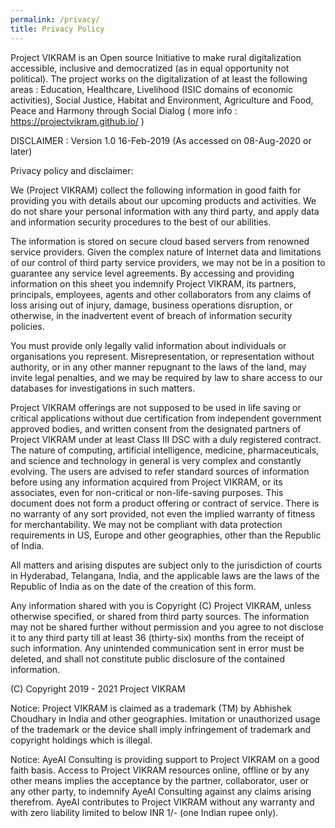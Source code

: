 ```yaml
---
permalink: /privacy/
title: Privacy Policy
---
```


Project VIKRAM is an Open source Initiative to make rural digitalization accessible, inclusive and democratized (as in equal opportunity not political). The project works on the digitalization of at least the following areas : Education, Healthcare, Livelihood (ISIC domains of economic activities), Social Justice, Habitat and Environment, Agriculture and Food, Peace and Harmony through Social Dialog 
( more info : https://projectvikram.github.io/ )           


DISCLAIMER :
 Version 1.0
16-Feb-2019 (As accessed on 08-Aug-2020 or later)

Privacy policy and disclaimer:

We (Project VIKRAM) collect the following information in good faith for providing you with details about our upcoming products and activities. We do not share your personal information with any third party, and apply data and information security procedures to the best of our abilities.

The information is stored on secure cloud based servers from renowned service providers. Given the complex nature of Internet data and limitations of our control of third party service providers, we may not be in a position to guarantee any service level agreements. By accessing and providing information on this sheet you indemnify Project VIKRAM, its partners, principals, employees, agents and other collaborators from any claims of loss arising out of injury, damage, business operations disruption, or otherwise, in the inadvertent event of breach of information security policies.

You must provide only legally valid information about individuals or organisations you represent. Misrepresentation, or representation without authority, or in any other manner repugnant to the laws of the land,  may invite legal penalties, and we may be required by law to share access to our databases for investigations in such matters.

Project VIKRAM offerings are not supposed to be used in life saving or critical applications without due certification  from independent government approved bodies, and written consent from the designated partners of Project VIKRAM under at least Class III DSC with a duly registered contract. The nature of computing, artificial intelligence, medicine, pharmaceuticals, and science and technology in general is very complex and constantly evolving. The users are advised to refer standard sources of information before using any information acquired from Project VIKRAM, or its associates, even for non-critical or non-life-saving purposes. This document does not form a product offering or contract of service. There is no warranty of any sort provided, not even the implied warranty of fitness for merchantability. We may not be compliant with data protection requirements in US, Europe and other geographies, other than the Republic of India.

All matters and arising disputes are subject only to the jurisdiction of courts in Hyderabad, Telangana, India, and the applicable laws are the laws of the Republic of India as on the date of the creation of this form.

Any information shared with you is Copyright (C) Project VIKRAM, unless otherwise specified, or shared from third party sources. The information may not be shared further without permission and you agree to not disclose it to any third party till at least 36 (thirty-six) months from the receipt of such information. Any unintended communication sent in error must be deleted, and shall not constitute public disclosure of the contained information.

(C) Copyright 2019 - 2021 Project VIKRAM

Notice: Project VIKRAM is claimed as a trademark (TM) by Abhishek Choudhary in India and other geographies. Imitation or unauthorized usage of the trademark or the device shall imply infringement of trademark and copyright holdings which is illegal.

Notice: AyeAI Consulting is providing support to Project VIKRAM on a good faith basis. Access to Project VIKRAM resources online, offline or by any other means implies the acceptance by the partner, collaborator, user or any other party, to indemnify AyeAI Consulting against any claims arising therefrom. AyeAI contributes to Project VIKRAM without any warranty and with zero liability limited to below INR 1/- (one Indian rupee only).



